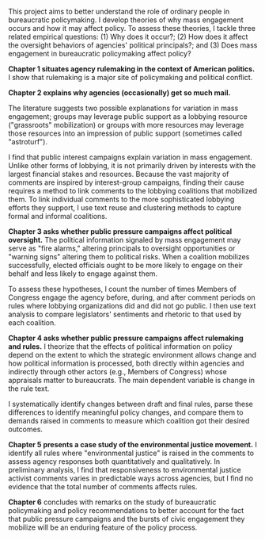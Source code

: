 <!--Does mass engagement in bureaucratic policymaking affect policy? This question drives my project. However, two questions must be answered first: (1) Why does it occur? and (2) How does it affect political oversight? These questions drive two initial empirical chapters. Thus, my analysis has three steps. 

First, I theorize that activists' opportunities and strategies and latent public opinion drive engagement. 

Second, I theorize that mass engagement affects political oversight. 

Third, I theorize that mass engagement may affect rulemaking, both directly, and indirectly via its effect on political oversight. -->

This project aims to better understand the role of ordinary people in bureaucratic policymaking. 
I develop theories of why mass engagement occurs and how it may affect policy. To assess these theories, I tackle three related empirical questions: (1) Why does it occur?; (2) How does it affect the oversight behaviors of agencies' political principals?; and <!--These questions drive two initial empirical chapters.-->
(3)  Does mass engagement in bureaucratic policymaking affect policy?
<!-- I then use my new measures of the political information that lobbying coalitions create by going public to test whether mass engagement explains variation in agency rulemaking and rules.<!-- But first, I must develop a measure of "going public." <!-- and why it occurs.-->

**Chapter 1 situates agency rulemaking in the context of American politics.** I show that rulemaking is a major site of policymaking and political conflict. 

**Chapter 2 explains why agencies (occasionally) get so much mail.** 
<!-- Scholars of bureaucratic policymaking have focused on the sophisticated lobbying efforts of powerful interest groups. Yet agencies occasionally receive thousands or even millions of comments from ordinary people. Why? Why do individuals comment when they seemingly have no new information to offer and no power to influence decisions? Who inspires them, and to what end? How, if at all, should scholars incorporate mass commenting into models of bureaucratic policymaking? I argue that mass commenting produces political information about the coalition that mobilized it. -->
<!-- QUESTION 1 **Puzzle:** -->
<!--Why do some rules receive many comments from ordinary people and some do not?
<!-- Why do people comment on draft policies when they seem to have no new information to offer and no power to influence decisions? Who inspires them, and to what end? -->
<!-- THEORY AND METHODS 1-->
<!-- Answering this question requires a theory explaining variation in mass engagement. -->
The literature suggests two possible explanations for variation in mass engagement; groups may leverage public support as a lobbying resource ("grassroots" mobilization) or groups with more resources may leverage those resources into an impression of public support (sometimes called "astroturf").
<!--Using new measures of public engagement in agency rulemaking, I identify the conditions under which it occurs and produces different politically-relevant information. -->
<!-- The dependent variable is the number of people engaged.-->
I find that public interest campaigns explain variation in mass engagement. Unlike other forms of lobbying, it is not primarily driven by interests with the largest financial stakes and resources. <!--Specifically, I anticipate three patterns:
(1) When a coalition is disadvantaged in insider politics but as more public support than opposing coalitions, they are more likely to "go public" to bolster their lobbying effort (assuming they have the resources to do so). More public support yields more engagement, more effort per participant, and contagion beyond those mobilized directly. (2) Coalitions with less support may "counter-mobilize." However, with proportionally smaller results. That is, groups with more resources but less public support only mobilize when their opponents do so. (3) Finally, coalitions may mobilize for reasons unrelated to the policy at hand, yielding significant mass engagement but without a corresponding insider lobbying effort. -->
Because the vast majority of comments are inspired by interest-group campaigns, finding their cause requires a method to link comments to the lobbying coalitions that mobilized them. To link individual comments to the more sophisticated lobbying efforts they support, I use text reuse and clustering methods to capture formal and informal coalitions. <!--Measures of mass engagement include -->
<!--(1) total public comments, --><!-- $\sim$ zero-inflated negative binomial; -->
<!--(1) comments per coalition, <!-- $\sim$ negative binomial; -->
<!--(2) effort per comment, <!-- $\sim$ truncated normal; -->
<!--(3) share of comments per coalition mobilized indirectly (i.e. the potential for conflict spread).
With measures, I test whether variation in engagement explains variation in oversight behavior (part 2) and policy outcomes (part 3).
<!-- (4) type of campaign. <!-- $\sim$ multinomial. -->
<!--Model 1 is one observation per rule. Models 2-4 are one observation per coalition per rule. Explanatory variables include agency alignment with Congress and the president (models 1-4), coalition alignment and unity (models 2-4), whether a coalition is driven more by public or private interests (models 2-3).<!--, part of the DV in model 4).-->

<!--**Step 2. Are elected officials more or less likely to engage after mass public engagement?** -->
**Chapter 3 asks whether public pressure campaigns affect political oversight.** The political information signaled by mass engagement may serve as "fire alarms," altering principals to oversight opportunities or "warning signs" altering them to political risks.
When a coalition mobilizes successfully, <!--especially if it generates a perceived consensus in expressed public sentiments, -->
elected officials ought to be more likely to engage on their behalf and less likely to engage against them.
<!-- This suggests an addendum to Hall and Miler's (2008) finding that members are more likely to engage in rulemaking when they have been lobbied by a like-minded interest group.-->
<!-- When interest groups lobby elected officials to engage in rulemaking, they may be more likely to engage when aligned with most commenters than when opposed.-->
<!-- If politicians learn from political information, they will be even more likely to engage when lobbied by a coalition that includes a public interest group with a large mass-comment campaign, and less likely when lobbied by a coalition dominated by private interests opposed by a mass comment campaign. -->
<!-- MEASUREMENT  2-->
To assess these hypotheses, I count the number of times Members of Congress engage the agency before, during, and after comment periods on rules where lobbying organizations did and did not go public. I then use text analysis to compare legislators' sentiments and rhetoric to that used by each coalition.
<!-- Similarly, I assess the involvement of presidential appointees and the President's Office of Management and Budget before and after public comment, again comparing rules that were and were not targeted by a campaign (a difference-in-difference). -->
<!-- As a validity check, I also look for remarks by elected officials and judges on the level of public engagement.
Dependent variables include -->
<!--(1) the number of comments from Members of Congress on the rule <!--(total, those mentioning mass comments, and those mentioning organizations in the coalition), <!--All  $\sim$ zero-inflated negative binomial. -->
<!--(2) the share of supportive congressional comments, <!--  $\sim$  beta. -->
<!--(3) the similarity of words in comments from the coalition and Members of Congress. -->

**Chapter 4 asks whether public pressure campaigns affect rulemaking and rules.** 
I theorize that the effects of political information on policy depend on the extent to which the strategic environment allows change and how political information is processed, both directly within agencies and indirectly through other actors (e.g., Members of Congress) whose appraisals matter to bureaucrats.
The main dependent variable is change in the rule text.
<!--Different inputs may yield different results: -->
I systematically identify changes between draft and final rules, parse these differences to identify meaningful policy changes, and compare them to demands raised in comments to measure which coalition got their desired outcomes.<!-- However, assessing policy change is difficult. Thus, I also use other measures of agency responses to lobbying efforts. -->

**Chapter 5 presents a case study of the environmental justice movement.** I identify all rules where "environmental justice" is raised in the comments to assess agency responses both quantitatively and qualitatively. In preliminary analysis, I find that responsiveness to environmental justice activist comments varies in predictable ways across agencies, but I find no evidence that the total number of comments affects rules.

**Chapter 6** concludes with remarks on the study of bureaucratic policymaking and policy recommendations to better account for the fact that public pressure campaigns and the bursts of civic engagement they mobilize will be an enduring feature of the policy process. 

<!-- The following section outlines methodologies to assess my three overarching questions and their component parts. These methods rely on an analysis of comment and policy texts as large-n observational data. 

<!-- To explore causal arguments, the last two chapters of the dissertation will explore historical and experimental case studies. My historical case is the environmental justice movement, relying on all rules where "environmental justice" is raised in the comments and quantitative and qualitative assessment of agency responses. This prospectus includes a preliminary analysis of the environmental justice case study. I find that responsiveness to activist comments varies in predictable ways across agencies, but I find no evidence that the total number of comments affects rules. My experimental cases are not included in this prospectus. They will be rules selected by organizations that have agreed to randomly assign specific targets of their mass comment campaigns. While these few cases will not provide the necessary power for statistical tests, the responses of the public, elected officials, and rulewriters may help illuminate causal mechanisms.
-->
